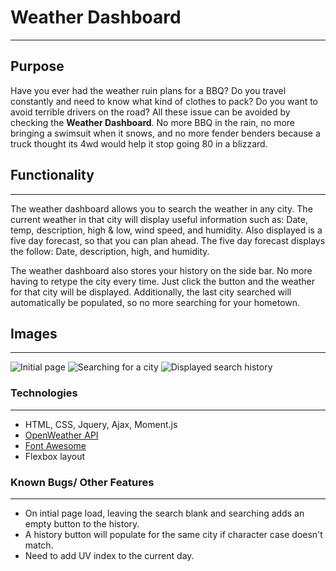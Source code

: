 # Weather Dashboard
---
## Purpose
Have you ever had the weather ruin plans for a BBQ? Do you travel constantly and need to know what kind of clothes to pack? Do you want to avoid terrible drivers on the road? All these issue can be avoided by checking the **Weather Dashboard**. No more BBQ in the rain, no more bringing a swimsuit when it snows, and no more fender benders because a truck thought its 4wd would help it stop going 80 in a blizzard.

## Functionality
---
The weather dashboard allows you to search the weather in any city. The current weather in that city will display useful information such as: Date, temp, description, high & low, wind speed, and humidity. Also displayed is a five day forecast, so that you can plan ahead. The five day forecast displays the follow: Date, description, high, and humidity.

The weather dashboard also stores your history on the side bar. No more having to retype the city every time. Just click the button and the weather for that city will be displayed. Additionally, the last city searched will automatically be populated, so no more searching for your hometown.

## Images
---
![Initial page](https://lh3.googleusercontent.com/UiPk8OqxAjc43O0BrRyFMiehsk2WvICrD10LDyg1hn_gyI7awlxsmhHyL6lmZsE2EuzbMuus6YfyV0jo862qQ_i3T23-TE8LeP67kw7IDvNBFBIGJ7MfEFfadCTKc2pMxAYimgh5HNDCLGND5w6LsqFuX3jXJK_2wWR2qUhz6cXhZfZmJ4YvWL8ZgiEYQ7u7luUCCiq1MoBFApFYe0w-nLQmggmZckB8XRDmk3YBHrfkLrhp9rtbbJHA0fZulk5pU4EZIE8FNJf4YELmX1pnFaTiVXdel7Y4JuSzUDwe3XD3jQc-A-WFBL_MU2BfjbCoT45ZsMNX08KT8D3k1Xn_sUgpuVqS35xJPLxqqGPlMzTO96hw2wOPSompNTrGIWkEvScsstqRtJ1aar6pCDo2xi0XA-vS-XSOpGYFGsdI8a_aIRWhPCowjXZgkC4QMwts_dGCDDYbS-2F8QK-bcizXHb0JhUy0pwQ6jaX1VtC3_xrnJwQt9hp7TZPlUJChigcIPpYLG1_k6NqKhMqp3jiKTRb6YcpOKcFLFLm_mVADhYRqNIf9pOkg9ujfY2bDX86G3htm_mblQICO3qUUae8pBJxyBok3QeV7OBz07cDvz_JzufbI-b1D83OSWBtMtM4ErEcQHpAcx0io_96QTHjvmhzdcZfolADBz_ApIiFfrxCIoFMy_VcUrMz=w2768-h1074-no)
![Searching for a city](https://lh3.googleusercontent.com/2MLvjMplrnyeO3eiIu9VYTMkNfbUv5GkvMDyRiGQj2gyimVqN2oOsSzaiEuAYmatJullERAcSZ57umJ0SRj02ci1WHDIHmkrfSuwyrpYaT-7H98np7t87sPYz_C9NRic3IUgDGELjrz4dLcczFLel1G3WFGWyUZp3R5jOjmqjk1KFrV9ayZsIE1gToz2ZEtVhz2tN1hI8-09j8XCfZTt9B0zFJ4J-kx8LW9MNah2EY7-90NtaFs-6dlo-yeInVbrcxBIfdoIa4fqeirytLd2BBAQkNPSJTmBWHZNux6nE3wEndMJboQUDxwjy6_9_i_YN-ol_IWa1C8UQoTwNjVCY2ijnEsh-NDHwqPuVBZY27vjphg8X9n9dNzcOzkC73eTW-dJYdPqLpM0pRG0QdgUIT2h0OH0YzBRQbQtA07RbBpWSjSndboLdqDsPhcZXT50c-YCfjKI-tv11T9UW0BzJim3CKofKM0QC2OuCy4FY3R5_kJWkJvCTW06pwY-fYFnNPmKFPORdtyV0oco2vwHeMSuCiDa5XK6YqA8GRpxmFzVS5Pl06d5LUy6KbPSvIcTKJtXVf9-FGa-X6LYUET2tmVxTTys7T0sHn1ruFV9yf2vsrQFHAicC2IrNwhZPqxF27Kf5bFEjjMPCixsxrYClGlLh1n0-HRME_9YKEsWXJGL48ZCG9TglDh0=w2766-h886-no)
![Displayed search history](https://lh3.googleusercontent.com/boisRezOUszKjt-vvIdmqeFHBY9HE4SDnx46qbahDH8y1TUxmXJN9Ddqbwn5W0mgB3naPr4MNaw063G395lV96NnwGUgNkZzKcWo_LCYnbpwwIa75Y6IVXowG8Luc-YMu3lZVQtTcJnn2xPNkJeviGskry0ia5_byI3a-Rd3Clpg___ybmeaDcupBfUp1LTUWsYZjGdWyzNWw0-ADHEzZwfvN1KY7ly5hZNcvS-6gAqt6ixB6f8TPjZUUdmQiCSLIQ62a6hpkhyTHKGC5dfryYtXs1hhrR0zEWOgYP44__nDkQ288hky3WVAq1QPL8kQqdzfN22RlSGluV2IJMJ7sUlkXNqOpF4wydIfejooXn11uQA0ZYJCu1Stl7JWU4zqz-iTvw1YsMZTqOWDAQw4sQ0Ub9N1tDfzprfD3tWZ8Bm7XAQB00wxr0KGUkm_tnRMY_GtzXGVPmOIGEDqURWhwuG6mP4BkhtPcuP9RvGi5qJUkp_R4IVGENZfMsGioHgVH5i7zc3-PSHGqVcyKZijfWsI0XLTCln9FSL8EiY9_alONRswgrEc2K2ukay9ti3vm4MX2IQ5ANrzCpkH7NDYcVXHg2oHnyi1Sx39lI0Ann3H4-T3CfXsYVbmmpymWNfSOBPXnPa2FbpR1x0SL9y8t59SEUlhhXETDVb69Tv9fflfHFfimIvM9G72=w2766-h896-no)

### Technologies
---
  * HTML, CSS, Jquery, Ajax, Moment.js
  * [OpenWeather API](https://openweathermap.org/)
  * [Font Awesome](https://fontawesome.com/)
  * Flexbox layout
  
### Known Bugs/ Other Features
---
  * On intial page load, leaving the search blank and searching adds an empty button to the history.
  * A history button will populate for the same city if character case doesn't match.
  * Need to add UV index to the current day.
